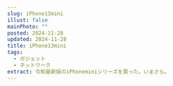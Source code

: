 ```yaml
---
slug: iPhone13mini
illust: false
mainPhoto: ""
posted: 2024-11-28
updated: 2024-11-28
title: iPhone13mini
tags:
  - ガジェット
  - ネットワーク
extract: 令和最新版のiPhoneminiシリーズを買った。いまさら。
---
```

